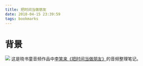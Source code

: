 ```yaml
---
title: 把时间当做朋友
date: 2018-04-15 23:39:59
tags: bookmarks
---
```


# 背景
![](https://gss2.bdstatic.com/9fo3dSag_xI4khGkpoWK1HF6hhy/baike/w%3D268%3Bg%3D0/sign=57139f628bcb39dbc1c06050e82d6e19/342ac65c1038534371257ca99913b07ecb808854.jpg)
这是晓书童音频作品中[李笑来](https://baike.baidu.com/item/%E6%9D%8E%E7%AC%91%E6%9D%A5/10966850?fr=aladdin)[《把时间当做朋友》](https://baike.baidu.com/item/%E6%8A%8A%E6%97%B6%E9%97%B4%E5%BD%93%E4%BD%9C%E6%9C%8B%E5%8F%8B/7192643?fr=aladdin)的音频整理笔记。
